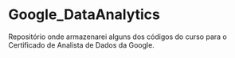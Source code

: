 # Google_DataAnalytics
Repositório onde armazenarei alguns dos códigos do curso para o Certificado de Analista de Dados da Google.
